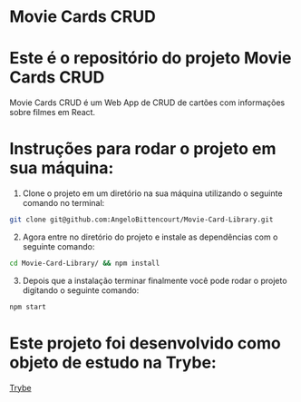 
# Movie Cards CRUD

# Este é o repositório do projeto Movie Cards CRUD

Movie Cards CRUD é um Web App de CRUD de cartões com informações sobre filmes em React.


# Instruções para rodar o projeto em sua máquina:
  
  1. Clone o projeto em um diretório na sua máquina utilizando o seguinte comando no terminal:
  ```bash 
  git clone git@github.com:AngeloBittencourt/Movie-Card-Library.git
  ```
  2. Agora entre no diretório do projeto e instale as dependências com o seguinte comando:
  ```bash
  cd Movie-Card-Library/ && npm install
  ```
  3. Depois que a instalação terminar finalmente você pode rodar o projeto digitando o seguinte comando:
  ```bash
  npm start
  ```
  
# Este projeto foi desenvolvido como objeto de estudo na Trybe:

  [Trybe](https://www.betrybe.com/)
